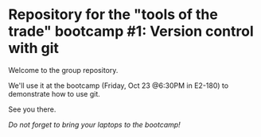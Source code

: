 # Repository for the "tools of the trade" bootcamp #1: Version control with git

Welcome to the group repository.  

We'll use it at the bootcamp (Friday, Oct 23 @6:30PM in E2-180) to demonstrate how to use git.

See you there.

*Do not forget to bring your laptops to the bootcamp!*
